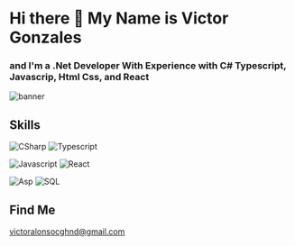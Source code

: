 # Hi there 👋 My Name is Victor Gonzales
### and I'm a .Net Developer With Experience with C# Typescript, Javascrip, Html Css, and React
<img src="https://github.com/VictorGonTec/FotosGithub/blob/main/githubImages/imagenProfile3.png" alt="banner" />

## Skills

![CSharp](https://img.shields.io/badge/C%23-CSharp-512BD4) ![Typescript](https://img.shields.io/badge/TS-Typescript-blue)

![Javascript](https://img.shields.io/badge/JS-Javascript-yellow) ![React](https://img.shields.io/badge/React-js-blue)

![Asp](https://img.shields.io/badge/.NET-Asp.Net-512BD4) ![SQL](https://img.shields.io/badge/SQL-Server-42a4f5)

## Find Me
victoralonsocghnd@gmail.com


<!--
**VictorGonTec/VictorGonTec** is a ✨ _special_ ✨ repository because its `README.md` (this file) appears on your GitHub profile.

Here are some ideas to get you started:

- 🔭 I’m currently working on ...
- 🌱 I’m currently learning ...
- 👯 I’m looking to collaborate on ...
- 🤔 I’m looking for help with ...
- 💬 Ask me about ...
- 📫 How to reach me: ...
- 😄 Pronouns: ...
- ⚡ Fun fact: ...
-->
